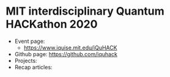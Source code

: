 # MIT interdisciplinary Quantum HACKathon 2020

- Event page:
  - https://www.iquise.mit.edu/iQuHACK
- Github page: https://github.com/iquhack
- Projects:   
- Recap articles:
  
